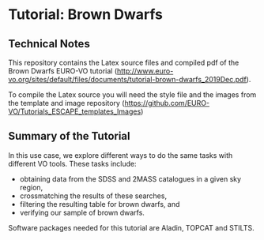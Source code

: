 # Tutorial: Brown Dwarfs

## Technical Notes
This repository contains the Latex source files and compiled pdf of the Brown Dwarfs EURO-VO tutorial (http://www.euro-vo.org/sites/default/files/documents/tutorial-brown-dwarfs_2019Dec.pdf). 

To compile the Latex source you will need the style file and the images from the template and image repository (https://github.com/EURO-VO/Tutorials_ESCAPE_templates_Images)

## Summary of the Tutorial
In this use case, we explore different ways to do the same tasks with different
VO tools. These tasks include:
 - obtaining data from the SDSS and 2MASS catalogues in a given sky region,
 - crossmatching the results of these searches,
 - filtering the resulting table for brown dwarfs, and
 - verifying our sample of brown dwarfs.
 
Software packages needed for this tutorial are Aladin, TOPCAT and STILTS.
